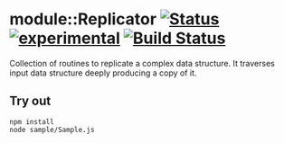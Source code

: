 
# module::Replicator [![Status](https://github.com/Wandalen/wReplicator/workflows/Publish/badge.svg)](https://github.com/Wandalen/wReplicator/actions?query=workflow%3APublish) [![experimental](https://img.shields.io/badge/stability-experimental-orange.svg)](https://github.com/emersion/stability-badges#experimental) [![Build Status](https://ci.appveyor.com/api/projects/status/github/Wandalen/wreplicator)](https://ci.appveyor.com/project/Wandalen/wreplicator)

Collection of routines to replicate a complex data structure. It traverses input data structure deeply producing a copy of it.

## Try out
```
npm install
node sample/Sample.js
```


























